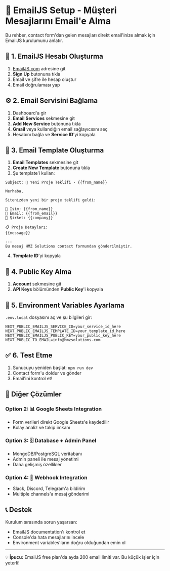 # 📧 EmailJS Setup - Müşteri Mesajlarını Email'e Alma

Bu rehber, contact form'dan gelen mesajları direkt email'inize almak için EmailJS kurulumunu anlatır.

## 🚀 1. EmailJS Hesabı Oluşturma

1. [EmailJS.com](https://www.emailjs.com/) adresine git
2. **Sign Up** butonuna tıkla
3. Email ve şifre ile hesap oluştur
4. Email doğrulaması yap

## ⚙️ 2. Email Servisini Bağlama

1. Dashboard'a gir
2. **Email Services** sekmesine git
3. **Add New Service** butonuna tıkla
4. **Gmail** veya kullandığın email sağlayıcısını seç
5. Hesabını bağla ve **Service ID**'yi kopyala

## 📝 3. Email Template Oluşturma

1. **Email Templates** sekmesine git
2. **Create New Template** butonuna tıkla
3. Şu template'i kullan:

```
Subject: 🚀 Yeni Proje Teklifi - {{from_name}}

Merhaba,

Sitenizden yeni bir proje teklifi geldi:

👤 İsim: {{from_name}}
📧 Email: {{from_email}}
🏢 Şirket: {{company}}

📋 Proje Detayları:
{{message}}

---
Bu mesaj HMZ Solutions contact formundan gönderilmiştir.
```

4. **Template ID**'yi kopyala

## 🔑 4. Public Key Alma

1. **Account** sekmesine git
2. **API Keys** bölümünden **Public Key**'i kopyala

## 🔧 5. Environment Variables Ayarlama

`.env.local` dosyasını aç ve şu bilgileri gir:

```env
NEXT_PUBLIC_EMAILJS_SERVICE_ID=your_service_id_here
NEXT_PUBLIC_EMAILJS_TEMPLATE_ID=your_template_id_here  
NEXT_PUBLIC_EMAILJS_PUBLIC_KEY=your_public_key_here
NEXT_PUBLIC_TO_EMAIL=info@hmzsolutions.com
```

## ✅ 6. Test Etme

1. Sunucuyu yeniden başlat: `npm run dev`
2. Contact form'u doldur ve gönder
3. Email'ini kontrol et!

## 🎯 Diğer Çözümler

### Option 2: 📊 Google Sheets Integration
- Form verileri direkt Google Sheets'e kaydedilir
- Kolay analiz ve takip imkanı

### Option 3: 🗄️ Database + Admin Panel
- MongoDB/PostgreSQL veritabanı
- Admin paneli ile mesaj yönetimi
- Daha gelişmiş özellikler

### Option 4: 🔗 Webhook Integration
- Slack, Discord, Telegram'a bildirim
- Multiple channels'a mesaj gönderimi

## 📞 Destek

Kurulum sırasında sorun yaşarsan:
- EmailJS documentation'ı kontrol et
- Console'da hata mesajlarını incele
- Environment variables'ların doğru olduğundan emin ol

---

💡 **İpucu:** EmailJS free plan'da ayda 200 email limiti var. Bu küçük işler için yeterli!